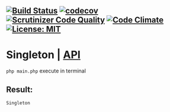 [![Build Status](https://travis-ci.org/Jagepard/PhpDesignPatterns-Singleton.svg?branch=master)](https://travis-ci.org/Jagepard/PhpDesignPatterns-Singleton)
[![codecov](https://codecov.io/gh/Jagepard/PhpDesignPatterns-Singleton/branch/master/graph/badge.svg)](https://codecov.io/gh/Jagepard/PhpDesignPatterns-Singleton)
[![Scrutinizer Code Quality](https://scrutinizer-ci.com/g/Jagepard/PhpDesignPatterns-Singleton/badges/quality-score.png?b=master)](https://scrutinizer-ci.com/g/Jagepard/PhpDesignPatterns-Singleton/?branch=master)
[![Code Climate](https://codeclimate.com/github/Jagepard/PhpDesignPatterns-Singleton/badges/gpa.svg)](https://codeclimate.com/github/Jagepard/PhpDesignPatterns-Singleton)
[![License: MIT](https://img.shields.io/badge/license-MIT-498e7f.svg)](https://mit-license.org/)
-----

# Singleton | [API](https://github.com/Jagepard/PhpDesignPatterns-Singleton/blob/master/docs.md "Documentation API")
```php main.php``` execute in terminal

## Result:
```
Singleton
```
